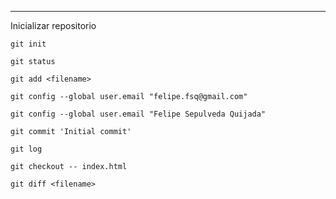 ---

Inicializar repositorio

```
git init
```

```
git status
```

```
git add <filename>
```

```
git config --global user.email "felipe.fsq@gmail.com"
```

```
git config --global user.email "Felipe Sepulveda Quijada"
```

```
git commit 'Initial commit'
```

```
git log
```

```
git checkout -- index.html
```

```
git diff <filename>
```
